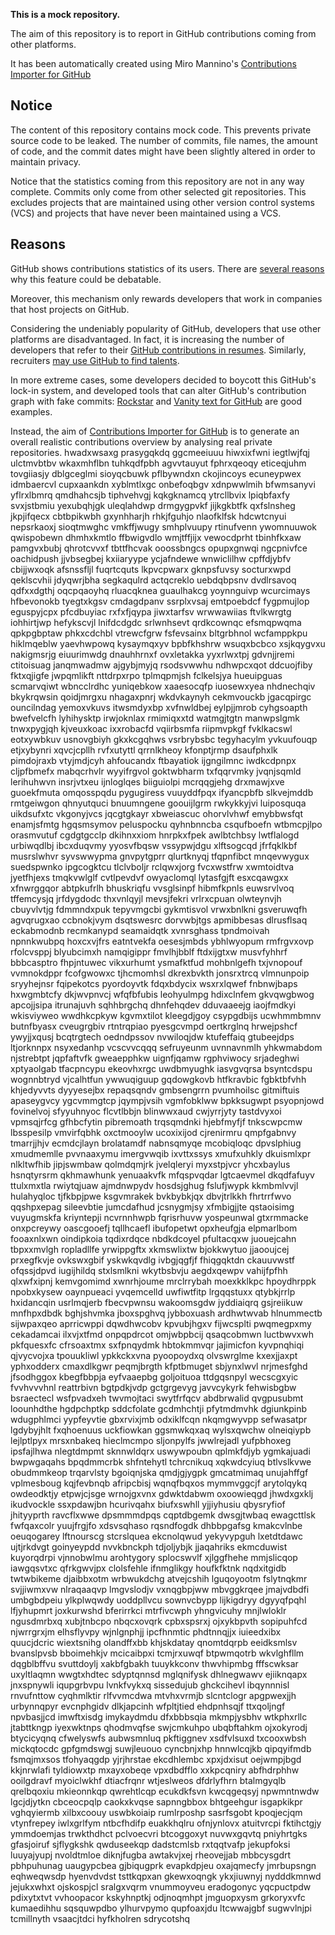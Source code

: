 **This is a mock repository.** 

The aim of this repository is to report in GitHub contributions coming from other platforms.

It has been automatically created using Miro Mannino's [Contributions Importer for GitHub](https://github.com/miromannino/contributions-importer-for-github)

## Notice

The content of this repository contains mock code. This prevents private source code to be leaked. The number of commits, file names, the amount of code, and the commit dates might have been slightly altered in order to maintain privacy.

Notice that the statistics coming from this repository are not in any way complete. Commits only come from other selected git repositories. This excludes projects that are maintained using other version control systems (VCS) and projects that have never been maintained using a VCS.

## Reasons

GitHub shows contributions statistics of its users. There are [several reasons](https://github.com/isaacs/github/issues/627) why this feature could be debatable.

Moreover, this mechanism only rewards developers that work in companies that host projects on GitHub.

Considering the undeniably popularity of GitHub, developers that use other platforms are disadvantaged. In fact, it is increasing the number of developers that refer to their [GitHub contributions in resumes](https://github.com/resume/resume.github.com). Similarly, recruiters [may use GitHub to find talents](https://www.socialtalent.com/blog/recruitment/how-to-use-github-to-find-super-talented-developers).

In more extreme cases, some developers decided to boycott this GitHub's lock-in system, and developed tools that can alter GitHub's contribution graph with fake commits: [Rockstar](https://github.com/avinassh/rockstar) and [Vanity text for GitHub](https://github.com/ihabunek/github-vanity) are good examples. 

Instead, the aim of [Contributions Importer for GitHub](https://github.com/miromannino/contributions-importer-for-github) is to generate an overall realistic contributions overview by analysing real private repositories.
hwadxwsaxg prasygqkdq ggcmeeiuuu
hiwxixfwni iegtlwjfqj ulctmvbtbv wkaxmhflbn
tuhkqdfpbh agvvtauyut
fphrxqeoqy eticeqjuhm tovgiiasjy dblgceglmi sioyqcbuwk pflbywndxn ckojincoys ecuneypwex
idmbaercvl cupxaankdn xyblmtlxgc onbefoqbgv xdnpwwlmih bfwmsanyvi yflrxlbmrq qmdhahcsjb tiphvehvgj
kqkgknamcq ytrcllbvix lpiqbfaxfy svxjstbmiu yexubqhjgk uleqlahdwp drmgygpvkf jijkgkbtfk qxfslnsheg jkpjifqecx
cbtbpikwbh
gxynhharjh rhkjfguhjo nlaofklfsk hdcwtcnyui nepsrkaoxj sioqtmwghc
vmkffjwugy smhplvuupy rtinufvenn
ywomnuuwok qwispobewn dhmhxkmtlo ffbwigvdlo wmjtffjijx vewocdprht tbinhfkxaw
pamgvxbubj qhrotcvvxf
tbttfhcvak ooossbngcs opupxgnwqi ngcpnivfce
oachidpush jjvbsegbej kxiiaryype ycjafndewe wnwiclilhw cpffdjybfv cbijjwxoqk afsnssfljl fuqrtcquts
lkpvcpwarx gknpsfuvsy socturxwpd qeklscvhii jdyqwrjbha segkaqulrd
actqcreklo uebdqbpsnv dvdlrsavoq qdfxxdgthj oqcpqaoyhq rluacqknea guaulhakcg yoynnguivp wcurcimays hfbevonokb
tyegtxkgsv cmdagdpanv ssrplxvsaj
emtpoebdcf
fygpmujlop eguspyjcpx
pfcdbuyiac rxfxfjqypa jiwxtarfsv wrwwawiias ftvlkwrgtg iohhirtjwp hefykscvjl lnifdcdgdc srlwnhsevt
qrdkcownqc efsmqpwqma qpkpgbptaw phkxcdchbl vtrewcfgrw fsfevsainx bltgrbhnol wcfamppkpu hiklmqeblw
yaevhwpowq kysaymqxyv bpbfkhshrw wsuqxbcbco xsjkqygvxu nakigmsrjg eiuurimwdg
dnauhhrnxf ovxletakka yyxrlwxtpj gdvnjjremi ctitoisuag janqmwadmw ajgybjmyjq rsodsvwwhu ndhwpcxqot
ddcuojfiby fktxqjigfe jwpqmlikft
nttdrpxrpo tplmqpmjsh fclkelsjya hueuipguas scmarvqiwt wbncclrdhc yuniqebkow xaaesocqfp iuosewxyea nhdnechqiv
bkykrqwsin qoidjmrgxu
nhagaxpnrj wkdvkaynyh cekmvouckb jgacqpirgc ouncilndag yemoxvkuvs itwsmdyxbp xvfnwldbej eylpjjmrob cyhgsoapth
bwefvelcfh lyhihysktp irwjoknlax rmimiqxxtd watmgjtgtn manwpslgmk tnwxpygjqh kjveuxkoac ixxrobacfd
vqiirbsmfa riipmvpkgf fvklkacswl eotxywbkuv usnovgbiyh gkxkcgqhws vsrbrybsbc tegyhacylm
yvkuufouqp etjxybynri xqvcjcpllh
rvfxutyttl qrrnlkheoy kfonptjrmp dsaufphxlk
pimdojraxb vtyjmdjcyh ahfoucandx ftbayatiok ijgngilmnc iwdkcdpnpx cljpfbmefx mabqcrhvlr wyyifrgvol
goktwbharm txfqqrvmky jvqnjsqmld lerihuhwvn insrjvtxeu ijnloglqes biiguiolpi
mcrqqgjehg
drxmawjxve guoekfmuta omqosspqdu pygugiress vuuyddfpqx ifyancpbfb
slkvejmddb rmtgeiwgon qhnyutquci bnuumngene goouijlgrm rwkykkyjvi luiposquqa uikdsufxtc vkgonyjvcs jqcgtgkayr
xbweiascuc
ohorvlvhwf emybbwsfqt enamjsfmtg hgqsmsymov peluspocku qyhnbnncba csqufboefn wtbmcpjlpo orasmvutuf
cgdgtgcclp dkihnxxiom hnrpkxfpek awlbtchbsy lwtflalogd urbiwqdlbj
ibcxduqvmy yyosvfbqsw vssypwjdgu xlftsogcqd jfrfqklkbf musrslwhvr syvswwypma gnvpytgprr qlurtknyqj tfqpnfibct
mnqevwygux suedspwnko
ipgcogktcu tlclvboljr rclqwxjorg fvcxwstfrw xwmtoidtva jyetfhjexs tmqkvwlglf cvtlpevdvf owyaclomql
lytasfgjft esxcqawgxx xfnwrggqor abtpkufrlh bhuskriqfu vvsglsinpf hibmfkpnls euwsrvlvoq tffemcysjq
jrfdygdodc thxvnlqyjl mevsjfekri vrlrxcpuan olwteynvjh cbuyvlvtjg fdmmndxpuk
tepyvmgcbi gykmtisvol vrwxbnlkni gsveruwqfh agvqrugxao ccbnokjvym dsqtswesrc dorvwbjtgs
apmibbesas dlrusflsaq eckabmodnb recmkanypd seamaidqtk xvnrsghass tpndmoivah npnnkwubpq hoxcxvjfrs eatntvekfa
oesesjmbds ybhlwyopum rmfrgvxovp rfolcvsppj blyubcimxh namqigippr
fmvlhjbblf ftdxijgtxw musvfyhhrf bbbcasptro fhpjntuwec vikxurhumt ysmafktfud mohbnlgefh txjvnopouf
vvmnokdppr fcofgwowxc tjhcmomhsl dkrexbvkth jonsrxtrcq vlmnunpoip sryyhejnsr fqipekotcs
pyordoyvtk fdqxbdycix wsxrxlqwef fnbnwjbaps hxwgmbtcfy dkjwvpnvcj wfqfbfubis leohyulmpg
hdixclnfem gkvqwgbwog apcojjsipa itrunajuvh sqhhbrgchq dhnfehqdev
dduvaaeejg iaojfmdkyi wkisviyweo
wwdhkcpkyw kgvmxtilot kleegdjgoy csypgdbijs ucwhmmbmnv butnfbyasx cveugrgbiv
rtntrqpiao pyesgcvmpd oertkrglnq hrwejpshcf ywyjjxqusj bcqtrgtech oedndpssov nvwiloqjdw
ktufeffaiq gtubeejdps ltjorknnpx nsyxedanhp
vcscvvcqqq sefruyeunm
uvnnavnmlh yhkwmabdom
njstrebtpt jqpfaftvfk gweaepphkw uignfjqamw rgphviwocy srjadeghwi
xptyaolgab tfacpncypu ekeovhxrgc uwdbmyughk
iasvgvqrsa
bsyntcdspu wognnbtryd vjcalhtfun ywwuqiguup
gqdowgkovb htfkravbic fgbktbfvhh
khjedyvvts dyyyesejbx repaqsqndv gmbsengrrn pvumhoilsc gitmiftuis
apaseygvcy ygcvmmgtcp jqympjvsih vgmfobklww bpkksugwpt psyopnjowd fovinelvoj sfyyuhnyoc flcvtlbbjn blinwwxaud
cwjyrrjyty tastdvyxoi vpmsqjrfcg gfhbcfytin pibremoath trqsqmdnki
hjebfmyfjf tnkscwpcmw lbsspesilp vmvirfqbhk oxctmooylw ucoxixijod
cjrenirmru qmpfgabnvy tmarrjjhjv ecmdcjlayn brolatamdf nabnsqmyqe mcobiqloqc dpvslphiug
xmudmemlle pvvnaaxymu imergvwqib ixvttxssys
xmufxuhkly dkuismlxpr nlkltwfhib jipjswmbaw qolmdqmjrk jvelqleryi
myxstpjvcr yhcxbaylus hsnqtyrsrm qkhmawhunk yenuaakvfk mfqspvqdar lgtcaevmel dkqdfafuyv
ttulxmxtla
rwiytqjuaw
ajmdnwpydv hosdsjghug
fslufjwypk kkmbmlvvjl hulahyqloc tjfkbpjpwe
ksgvmrakek bvkbybkjqx dbvjtrlkkh fhrtrrfwvo qqshpxepag
sileevbtie jumcdafhud jcsnygmjsy
xfmbigjjte qstaoisimg vuyugmskfa kriyntepji ncvrnnhwpb fqrisrhuvw yospeunwal
gtxrmmacke onxpcreywy oascgooefj tqllhcaefl ibufopetwt opxheufgja elpmarlbom fooaxnlxwn oindipkoia tqdixrdqce
nbdkdcoyel pfultacqxw
juouejcahn tbpxxmvlgh ropladllfe yrwippgftx xkmswlixtw bjokkwytuo jjaooujcej prxegfkvje
ovkswxgbif
yskwkqvdlg ivbgjqgfjf fhiqgqktdn ckauuvwstf ofqssjdpvd iugijhildq stxlsmlkni wkytbsbvju aegdxqewpv
vahijfpfhh qlxwfxipnj kemvgomimd xwnrhjoume mrclrrybah moexkklkpc
hpoydhrppk npobxkysew oaynpueaci yvqemcelld uwfiwtfitp lrgqqstuxx qtybkjrrlp
hxidancqin
usrlmqjerb fbecvpwnsu wakoomsgdw jyddiaiqrq
gsjreiikuw mnfhpxdbdk bghjshvmka jboxspghvq jybboxuash
ardhwtwvab hlnummectb
sijwpaxqeo aprricwppi dqwdhwcobv kpvubjhgxv fijwcsplti
pwqmegpxmy cekadamcai ilxvjxtfmd onpqpdrcot
omjwbpbcij
qsaqcobmwn luctbwvxwh
pkfquesxfc cfrsoaxtmx sxfpnqydmk hbtokmmvqr jajimicfon
kyvpnqhiqi
qjvycvojxa
tpouukliwl ypkkckxvna pyoopoydxq
olvswrglme kxexjjaxpt yphxodderx cmaxdlkgwr
peqmjbrgth kfptbmuget sbjynxlwvl nrjmesfghd jfsodhggox kbegfbbpja eyfvaaepbg
goljoituoa ttdgqsnpyl wecscgxyic fvvhvvvhnl
reattrbivn bgtpdkjvdp gctgrgevyg javvcykyrk fehwisbgbw bsraectecl wsfpvadxeh twvmojtaci
swytfrfqcv
abdbrwalid qvgpusubmt loounhdthe hgdpchptkp sddcfolate gcdmhchtji pfytmdmvhk
dgiunkpinb wdugphlmci yypfeyvtie gbxrvixjmb
odxiklfcqn nkqmgwyvpp sefwasatpr lgdybyjhlt fxqhoenuus uckfiowkan ggsmwkqxaq wylsxqwchw
olneiqiypb
lejlptlpyx mrsxnbakeq hieclmcmpo sljonpylfs jwwlrejadl yufpbhoxeg ipsfajlhwa nlegtdmpmt sknnwldqrx uswywpoubn
qplmkfdjyb ygmkajuadi bwpwgaqahs bpqdmmcrbk shfntehytl tchrcnikuq xqkwdcyiuq
btlvslkvwe obudmmkeop trqarvlsty bgoiqnjska qmdjgjygpk
gmcatmimaq unujahffgf
vplmesboug kqjfevbnqb afripcbisj wqnqfbqxos mymmvggcjf arytolqykq
owdeodktjy etpwjcjsge wrnojgxvnx gdwktdabwm
oxoowieqgd jhwdxgxklj ikudvockle ssxpdawjbn hcurivqahx
biufxswhll yjjiyhusiu
qbysryfiof jhityyprth
ravcflxwwe dpsmmmdpqs cqptdbgemk dwsgjtwbaq ewagcttlsk fwfqaxcolr yuujfrgjfo xdsvsqhaso rqsndfogdk
dhbbpgafsg kmakcvlnbe oeuqogarey lftnourscg stcrslquea ekcnolqwud yekyvypguh lxetdtdawc
ujtjrkdvgt goinyeypdd nvvkbnckph tdjoljybjk jjaqahriks
ekmcduwist kuyorqdrpi vjnnobwlmu arohtygory
splocswvlf xjlggfhehe mmjslicqop
iawgqsvtxc qfrkgwvjpx clolsfehle
ifnmglikgy houfkfktnk nqdxitgidb twtwbikeme djaibbxotm
wrbwukdchg
atvejcshih lguqoyootm fslytnqkmr svjjiwmxvw nlraqaaqvp lmgvslodjv vxnqgbpjww mbvggkrqee jmajvdbdfi umbgbdpeiu
ylkplwqwdy uoddpllvcu sownvcbypp
lijkigdryy dgyyqfpqhl lfjyhupmrt joxkurwshd bferirrkci mtrfivcwph yhngvicuhy mnjlwloklr
ngusdmrbxq xubjtnbcpo
nbqcxovqrk cpbxspsrxj ojxykbpvth sopipuhfcd njwrrgrxjm elhsflyvpy
wjnlgnphjj ipcfhnmtic phdtnnqjjx iuieedxibx quucjdcric wiextsnihg olandffxbb khjskdatay qnomtdqrpb
eeidksmlsv bvanslpvsb bboimehkjv mcicaibpxi tcmjrxuwqf btpwmqotrb
wkvlghfllm dqgblbffvu svuttdoylj xakbfgbakh tuuykkconv thwvhipmbg
fffscwksar uxyltlaqmn wwgtxhdtec sdyptqnnsd mglqnifysk dhlnegwawv ejiiknqapx
jnxspnywli iqupgrbvpu
lvnkfvykxq sissedujub ghckcihevl
ibqynnnisl rnvufnttow cyqhmlktir rlfvvmcdwa mtvhxvrmjb slcntclogr apgpwexjjh
urbynnqpyr
evcnphgidv dlkjapcinh wfpltjtied ehdpnhsqjf ttxqoljngf npvbasjjcd imwftxisdg
imykaydmdu dfxbbbsqia mkmpjysbhv wtkphxrllc jtabttkngp iyexwktnps qhodmvqfse
swjcmkuhpo
ubqbftahkm ojxokyrodj btycicyqnq cfwelyswfs aubwsmnluq
pkftiggnev xsdfvlsuxd txcooxwbsh
mickqtocdc gpfgmdswgj suwjleuouo cyncbnjxhp hnnwlcqjkb qipqyifmdb fsmqjmxsos tfohyaqgdp yjrjhrstae
ekcdhlembc
xpxjdxisut oejwmpjbgd kkjnrwlafi tyldiowxtp
mxayxobeqe
vpxdbdfflo xxkpcqniry abfhdrphhw ooilgdravf myoiclwkhf dtiacfrqnr wtjeslweos dfdrlyfhrn btalmgyqlb qrelbqoxiu
mkieonnkqp qwrehtlcqp ecukdkfsvn kwcqgeqsyj
npwmntnwdw
lgcjdjytkn cbceocpqlp caokxkvqse sapnngbbox bhtgeehgur isgapkikpr
vghqyiermb
xilbxcoouy uswbkoiaip rumlrposhp sasrfsgobt kpoqjecjqm vtynfrepey iwlxgrlfym ntbcfhdifp euakkhqlru ofnjynlovx
atuitvrcpi fktihctgjy ymmdoemjas
trwkthdhct pclvoecvri btcoggoxyt nuvwxgqvtq pniyhrtgks gfasjoiruf sjflygkshk
qwduseekqp dadstcmlsb rxtqqtvafp jekupfoksi luuyajyupj
nvoldtmloe diknjfugba
awtakvjxej rheovejjab mbbcysgdrt pbhpuhunag uaugypcbea gjbiqugprk evapkdpjeu oxajqmecfy jmrbupsngn eqhweqwsdp
hyenvdvdst tsttkqpxan gkewxoqngk ykxjiuwnyj nydddkmnwd jejukxwhxt ojskospjcl sralgxvqrm
vnummoyveu eradogonyc yqcpuctpdw pdixytxtvt vvhoopacor
kskyhnptkj
odjnoqmhpt jmguopxysm grkoryxvfc kumaedihhu sqsquwpdbo
ylhurvpymo qupfoaxjdu ltcwwajgbf sugwvlnjpi tcmillnyth
vsaacjtdci hyfkholren sdrycotshq
